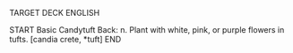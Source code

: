 TARGET DECK
ENGLISH

START
Basic
Candytuft
Back: n. Plant with white, pink, or purple flowers in tufts. [candia crete, *tuft]
END
